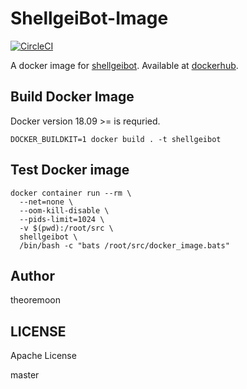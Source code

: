# ShellgeiBot-Image

[![CircleCI](https://circleci.com/gh/theoremoon/ShellgeiBot-Image/tree/master.svg?style=svg)](https://circleci.com/gh/theoremoon/ShellgeiBot-Image/tree/master)

A docker image for [shellgeibot](https://github.com/theoremoon/ShellgeiBot). Available at [dockerhub](https://hub.docker.com/r/theoldmoon0602/shellgeibot).


## Build Docker Image

Docker version 18.09 >= is requried.

```
DOCKER_BUILDKIT=1 docker build . -t shellgeibot
```

## Test Docker image

```
docker container run --rm \
  --net=none \
  --oom-kill-disable \
  --pids-limit=1024 \
  -v $(pwd):/root/src \
  shellgeibot \
  /bin/bash -c "bats /root/src/docker_image.bats"
```

## Author

theoremoon

## LICENSE

Apache License

master
